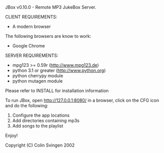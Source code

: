 JBox v0.10.0 - Remote MP3 JukeBox Server.

CLIENT REQUIREMENTS:

- A modern browser 

The following browsers are know to work:

- Google Chrome

SERVER REQUIREMENTS:

- mpg123 >= 0.59r (http://www.mpg123.de)
- python 3.1 or greater (http://www.python.org)
- python cherrypy module
- python mutagen module

Please refer to INSTALL for installation information

To run JBox, open http://127.0.0.1:8080/ in a browser, click on the CFG icon and do the following:

1. Configure the app locations
2. Add directories containing mp3s
3. Add songs to the playlist

Enjoy!

Copyright (C) Colin Svingen 2002


